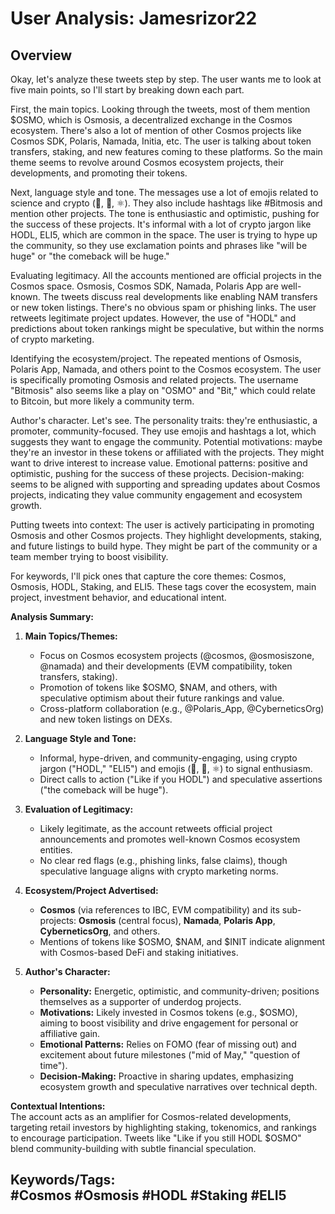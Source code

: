 # User Analysis: Jamesrizor22

## Overview

<think>
Okay, let's analyze these tweets step by step. The user wants me to look at five main points, so I'll start by breaking down each part.

First, the main topics. Looking through the tweets, most of them mention $OSMO, which is Osmosis, a decentralized exchange in the Cosmos ecosystem. There's also a lot of mention of other Cosmos projects like Cosmos SDK, Polaris, Namada, Initia, etc. The user is talking about token transfers, staking, and new features coming to these platforms. So the main theme seems to revolve around Cosmos ecosystem projects, their developments, and promoting their tokens.

Next, language style and tone. The messages use a lot of emojis related to science and crypto (🧪, 🚨, ⚛️). They also include hashtags like #Bitmosis and mention other projects. The tone is enthusiastic and optimistic, pushing for the success of these projects. It's informal with a lot of crypto jargon like HODL, ELI5, which are common in the space. The user is trying to hype up the community, so they use exclamation points and phrases like "will be huge" or "the comeback will be huge."

Evaluating legitimacy. All the accounts mentioned are official projects in the Cosmos space. Osmosis, Cosmos SDK, Namada, Polaris App are well-known. The tweets discuss real developments like enabling NAM transfers or new token listings. There's no obvious spam or phishing links. The user retweets legitimate project updates. However, the use of "HODL" and predictions about token rankings might be speculative, but within the norms of crypto marketing.

Identifying the ecosystem/project. The repeated mentions of Osmosis, Polaris App, Namada, and others point to the Cosmos ecosystem. The user is specifically promoting Osmosis and related projects. The username "Bitmosis" also seems like a play on "OSMO" and "Bit," which could relate to Bitcoin, but more likely a community term.

Author's character. Let's see. The personality traits: they're enthusiastic, a promoter, community-focused. They use emojis and hashtags a lot, which suggests they want to engage the community. Potential motivations: maybe they're an investor in these tokens or affiliated with the projects. They might want to drive interest to increase value. Emotional patterns: positive and optimistic, pushing for the success of these projects. Decision-making: seems to be aligned with supporting and spreading updates about Cosmos projects, indicating they value community engagement and ecosystem growth.

Putting tweets into context: The user is actively participating in promoting Osmosis and other Cosmos projects. They highlight developments, staking, and future listings to build hype. They might be part of the community or a team member trying to boost visibility.

For keywords, I'll pick ones that capture the core themes: Cosmos, Osmosis, HODL, Staking, and ELI5. These tags cover the ecosystem, main project, investment behavior, and educational intent.
</think>

**Analysis Summary:**  
1. **Main Topics/Themes:**  
   - Focus on Cosmos ecosystem projects (@cosmos, @osmosiszone, @namada) and their developments (EVM compatibility, token transfers, staking).  
   - Promotion of tokens like $OSMO, $NAM, and others, with speculative optimism about their future rankings and value.  
   - Cross-platform collaboration (e.g., @Polaris_App, @CyberneticsOrg) and new token listings on DEXs.  

2. **Language Style and Tone:**  
   - Informal, hype-driven, and community-engaging, using crypto jargon ("HODL," "ELI5") and emojis (🧪, 🚨, ⚛️) to signal enthusiasm.  
   - Direct calls to action ("Like if you HODL") and speculative assertions ("the comeback will be huge").  

3. **Evaluation of Legitimacy:**  
   - Likely legitimate, as the account retweets official project announcements and promotes well-known Cosmos ecosystem entities.  
   - No clear red flags (e.g., phishing links, false claims), though speculative language aligns with crypto marketing norms.  

4. **Ecosystem/Project Advertised:**  
   - **Cosmos** (via references to IBC, EVM compatibility) and its sub-projects: **Osmosis** (central focus), **Namada**, **Polaris App**, **CyberneticsOrg**, and others.  
   - Mentions of tokens like $OSMO, $NAM, and $INIT indicate alignment with Cosmos-based DeFi and staking initiatives.  

5. **Author's Character:**  
   - **Personality:** Energetic, optimistic, and community-driven; positions themselves as a supporter of underdog projects.  
   - **Motivations:** Likely invested in Cosmos tokens (e.g., $OSMO), aiming to boost visibility and drive engagement for personal or affiliative gain.  
   - **Emotional Patterns:** Relies on FOMO (fear of missing out) and excitement about future milestones ("mid of May," "question of time").  
   - **Decision-Making:** Proactive in sharing updates, emphasizing ecosystem growth and speculative narratives over technical depth.  

**Contextual Intentions:**  
The account acts as an amplifier for Cosmos-related developments, targeting retail investors by highlighting staking, tokenomics, and rankings to encourage participation. Tweets like "Like if you still HODL $OSMO" blend community-building with subtle financial speculation.  

**Keywords/Tags:**  
#Cosmos #Osmosis #HODL #Staking #ELI5
---
